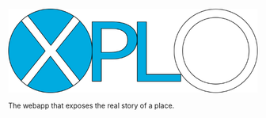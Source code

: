 ![alt text](/images/xplo_logo_border256x759.png?raw=true "Title")

The webapp that exposes the real story of a place.
